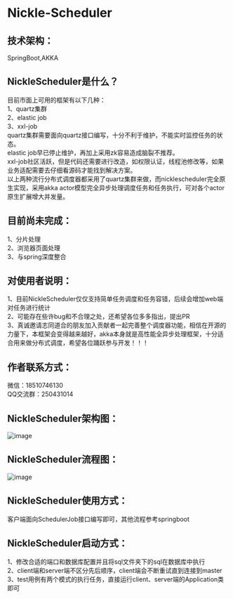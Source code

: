# Nickle-Scheduler
## 技术架构：  
  SpringBoot,AKKA
## NickleScheduler是什么？    
  目前市面上可用的框架有以下几种：  
  1、quartz集群  
  2、elastic job   
  3、xxl-job   
  quartz集群需要面向quartz接口编写，十分不利于维护，不能实时监控任务的状态。    
  elastic job早已停止维护，再加上采用zk容易造成脑裂不推荐。    
  xxl-job社区活跃，但是代码还需要进行改造，如权限认证，线程池修改等，如果业务适配需要去仔细看源码才能找到解决方案。    
  以上两种流行分布式调度器都采用了quartz集群来做，而nicklescheduler完全原生实现，采用akka actor模型完全异步处理调度任务和任务执行，可对各个actor原生扩展增大并发量。  
## 目前尚未完成：  
  1、分片处理  
  2、浏览器页面处理  
  3、与spring深度整合  
## 对使用者说明：  
  1、目前NickleScheduler仅仅支持简单任务调度和任务容错，后续会增加web端对任务进行统计  
  2、可能存在些许bug和不合理之处，还希望各位多多指出，提出PR  
  3、真诚邀请志同道合的朋友加入贡献者一起完善整个调度器功能，相信在开源的力量下，本框架会变得越来越好，akka本身就是高性能全异步处理框架，十分适合用来做分布式调度，希望各位踊跃参与开发！！！  
## 作者联系方式：  
微信：18510746130  
QQ交流群：250431014
## NickleScheduler架构图：  
![image](https://github.com/NickleHuang/Nickle-Scheduler/blob/master/doc/NickleScheduler架构图.jpg)  
## NickleScheduler流程图：  
![image](https://github.com/NickleHuang/Nickle-Scheduler/blob/master/doc/nickle-scheduler流程图.jpg)
## NickleScheduler使用方式：
客户端面向SchedulerJob接口编写即可，其他流程参考springboot
## NickleScheduler启动方式：  
1、修改合适的端口和数据库配置并且将sql文件夹下的sql在数据库中执行    
2、client端和server端不区分先后顺序，client端会不断重试直到连接到master   
3、test用例有两个模式的执行任务，直接运行client、server端的Application类即可   
